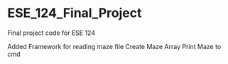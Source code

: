 # ESE_124_Final_Project
Final project code for ESE 124

Added Framework for reading maze file
  Create Maze Array
  Print Maze to cmd
